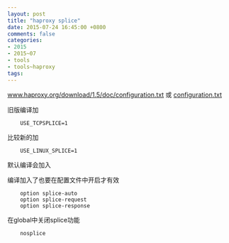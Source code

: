 ```yaml
---
layout: post
title: "haproxy splice"
date: 2015-07-24 16:45:00 +0800
comments: false
categories:
- 2015
- 2015~07
- tools
- tools~haproxy
tags:
---
```

www.haproxy.org/download/1.5/doc/configuration.txt 或 [configuration.txt](/download/tools/haproxy-1.5-configuration.txt)

旧版编译加
```
	USE_TCPSPLICE=1
```

比较新的加
```
	USE_LINUX_SPLICE=1
```
默认编译会加入


编译加入了也要在配置文件中开启才有效
```
	option splice-auto
	option splice-request
	option splice-response
```

在global中关闭splice功能
```
	nosplice
```



